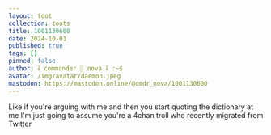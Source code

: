```yaml
---
layout: toot
collection: toots
title: 1001130600
date: 2024-10-01
published: true
tags: []
pinned: false
author: ⸸ commander ░ nova ⸸ :~$
avatar: /img/avatar/daemon.jpeg
mastodon: https://mastodon.online/@cmdr_nova/1001130600
---
```


Like if you're arguing with me and then you start quoting the dictionary at me I'm just going to assume you're a 4chan troll who recently migrated from Twitter
